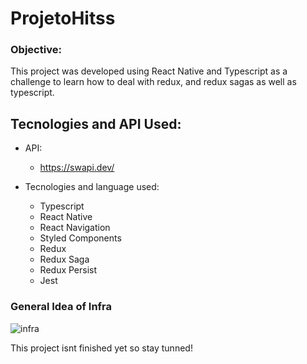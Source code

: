 # ProjetoHitss

### Objective: 
This project was developed using React Native and Typescript as a challenge to learn how to deal with redux, and redux sagas as well as typescript.

## Tecnologies and API Used:

- API:
  - https://swapi.dev/

- Tecnologies and language used: 
  - Typescript
  - React Native
  - React Navigation
  - Styled Components
  - Redux
  - Redux Saga
  - Redux Persist
  - Jest

### General Idea of Infra

![infra](https://user-images.githubusercontent.com/76003107/135733221-65621edd-b9ab-4ba2-b27c-ba37569b6355.jpeg)

This project isnt finished yet so stay tunned!
